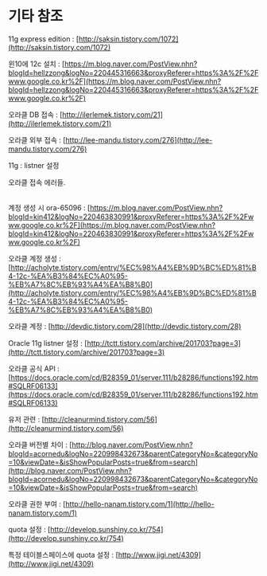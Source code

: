 # 기타 참조

11g express edition  :  [http://saksin.tistory.com/1072](http://saksin.tistory.com/1072) <br>

윈10에 12c 설치 : [https://m.blog.naver.com/PostView.nhn?blogId=hellzzong&logNo=220445316663&proxyReferer=https%3A%2F%2Fwww.google.co.kr%2F](https://m.blog.naver.com/PostView.nhn?blogId=hellzzong&logNo=220445316663&proxyReferer=https%3A%2F%2Fwww.google.co.kr%2F)  <br>

오라클 DB 접속 : [http://ilerlemek.tistory.com/21](http://ilerlemek.tistory.com/21) <br>

오라클 외부 접속 : [http://lee-mandu.tistory.com/276](http://lee-mandu.tistory.com/276) <br>

11g : listner 설정  <br>

오라클 접속 에러들.  <br> <br>

 

계정 생성 시 ora-65096 : [https://m.blog.naver.com/PostView.nhn?blogId=kin412&logNo=220463830991&proxyReferer=https%3A%2F%2Fwww.google.co.kr%2F](https://m.blog.naver.com/PostView.nhn?blogId=kin412&logNo=220463830991&proxyReferer=https%3A%2F%2Fwww.google.co.kr%2F) <br>

오라클 계정 생성 : [http://acholyte.tistory.com/entry/%EC%98%A4%EB%9D%BC%ED%81%B4-12c-%EA%B3%84%EC%A0%95-%EB%A7%8C%EB%93%A4%EA%B8%B0](http://acholyte.tistory.com/entry/%EC%98%A4%EB%9D%BC%ED%81%B4-12c-%EA%B3%84%EC%A0%95-%EB%A7%8C%EB%93%A4%EA%B8%B0) <br>

오라클 계정 : [http://devdic.tistory.com/28](http://devdic.tistory.com/28)  <br>

Oracle 11g listner 설정 : [http://tctt.tistory.com/archive/201703?page=3](http://tctt.tistory.com/archive/201703?page=3) <br>

오라클 공식 API : [https://docs.oracle.com/cd/B28359_01/server.111/b28286/functions192.htm#SQLRF06133](https://docs.oracle.com/cd/B28359_01/server.111/b28286/functions192.htm#SQLRF06133) <br>

유저 관련 : [http://cleanurmind.tistory.com/56](http://cleanurmind.tistory.com/56) <br>

오라클 버전별 차이 : [http://blog.naver.com/PostView.nhn?blogId=acornedu&logNo=220998432673&parentCategoryNo=&categoryNo=10&viewDate=&isShowPopularPosts=true&from=search](http://blog.naver.com/PostView.nhn?blogId=acornedu&logNo=220998432673&parentCategoryNo=&categoryNo=10&viewDate=&isShowPopularPosts=true&from=search) <br>

오라클 권한 부여 : [http://hello-nanam.tistory.com/1](http://hello-nanam.tistory.com/1)  <br>

quota 설정 : [http://develop.sunshiny.co.kr/754](http://develop.sunshiny.co.kr/754) <br>

특정 테이블스페이스에 quota 설정 : [http://www.jigi.net/4309](http://www.jigi.net/4309) <br>
